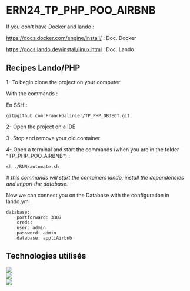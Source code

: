 # ERN24_TP_PHP_POO_AIRBNB



If you don't have Docker and lando :


https://docs.docker.com/engine/install/ : Doc. Docker

https://docs.lando.dev/install/linux.html : Doc. Lando

<h2>Recipes Lando/PHP</h2>

1- To begin clone the project on your computer

With the commands :

En SSH :

    git@github.com:FranckGalinier/TP_PHP_OBJECT.git


2- Open the project on a IDE

3- Stop and remove your old container

4- Open a terminal and start the commands (when you are in the folder "TP_PHP_POO_AIRBNB")  :

    sh ./RUN/automate.sh

<i># this commands will start the containers lando, install the dependencies and import the database.  </i>

Now we can connect you on the Database with the configuration in lando.yml


    database:
        portforward: 3307
        creds:
        user: admin
        password: admin
        database: appliAirbnb

<h2>Technologies utilisés</h2>
<div class="d-flex flex-column">
<img src="https://camo.githubusercontent.com/1d94c7bb2a157cac53286f9ed3ff8fe14d0bbca10da596d246b3a7db79faa50e/68747470733a2f2f696d672e736869656c64732e696f2f62616467652f5048502d382e782d3738374342353f6c6f676f3d706870"></br>
<img src="https://camo.githubusercontent.com/fc9ede4ef389e2646d9397ebee6c5d72d5fca820f8fd407cec07b72429b49784/68747470733a2f2f696d672e736869656c64732e696f2f62616467652f436f6d706f7365722d322e782d3838353633303f6c6f676f3d636f6d706f736572"></br>
<img src="https://camo.githubusercontent.com/9a9e7e3fb67942982b24a638d2582228775f791dcaf964d10aaef0776e2be909/68747470733a2f2f696d672e736869656c64732e696f2f62616467652f4d7953514c2d352e372d3434373941313f6c6f676f3d6d7973716c">
</div>
